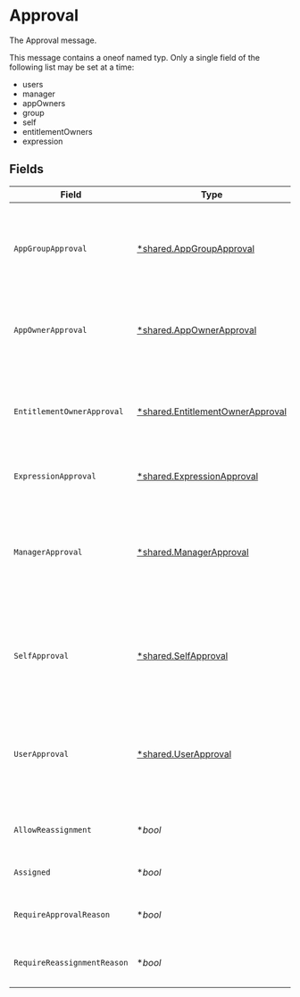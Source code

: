 # Approval

The Approval message.

This message contains a oneof named typ. Only a single field of the following list may be set at a time:
  - users
  - manager
  - appOwners
  - group
  - self
  - entitlementOwners
  - expression



## Fields

| Field                                                                                                                                           | Type                                                                                                                                            | Required                                                                                                                                        | Description                                                                                                                                     |
| ----------------------------------------------------------------------------------------------------------------------------------------------- | ----------------------------------------------------------------------------------------------------------------------------------------------- | ----------------------------------------------------------------------------------------------------------------------------------------------- | ----------------------------------------------------------------------------------------------------------------------------------------------- |
| `AppGroupApproval`                                                                                                                              | [*shared.AppGroupApproval](../../../pkg/models/shared/appgroupapproval.md)                                                                      | :heavy_minus_sign:                                                                                                                              | The AppGroupApproval object provides the configuration for setting a group as the approvers of an approval policy step.                         |
| `AppOwnerApproval`                                                                                                                              | [*shared.AppOwnerApproval](../../../pkg/models/shared/appownerapproval.md)                                                                      | :heavy_minus_sign:                                                                                                                              | App owner approval provides the configuration for an approval step when the app owner is the target.                                            |
| `EntitlementOwnerApproval`                                                                                                                      | [*shared.EntitlementOwnerApproval](../../../pkg/models/shared/entitlementownerapproval.md)                                                      | :heavy_minus_sign:                                                                                                                              | The entitlement owner approval allows configuration of the approval step when the target approvers are the entitlement owners.                  |
| `ExpressionApproval`                                                                                                                            | [*shared.ExpressionApproval](../../../pkg/models/shared/expressionapproval.md)                                                                  | :heavy_minus_sign:                                                                                                                              | The ExpressionApproval message.                                                                                                                 |
| `ManagerApproval`                                                                                                                               | [*shared.ManagerApproval](../../../pkg/models/shared/managerapproval.md)                                                                        | :heavy_minus_sign:                                                                                                                              | The manager approval object provides configuration options for approval when the target of the approval is the manager of the user in the task. |
| `SelfApproval`                                                                                                                                  | [*shared.SelfApproval](../../../pkg/models/shared/selfapproval.md)                                                                              | :heavy_minus_sign:                                                                                                                              | The self approval object describes the configuration of a policy step that needs to be approved by the target of the request.                   |
| `UserApproval`                                                                                                                                  | [*shared.UserApproval](../../../pkg/models/shared/userapproval.md)                                                                              | :heavy_minus_sign:                                                                                                                              | The user approval object describes the approval configuration of a policy step that needs to be approved by a specific list of users.           |
| `AllowReassignment`                                                                                                                             | **bool*                                                                                                                                         | :heavy_minus_sign:                                                                                                                              | Configuration to allow reassignment by reviewers during this step.                                                                              |
| `Assigned`                                                                                                                                      | **bool*                                                                                                                                         | :heavy_minus_sign:                                                                                                                              | A field indicating whether this step is assigned.                                                                                               |
| `RequireApprovalReason`                                                                                                                         | **bool*                                                                                                                                         | :heavy_minus_sign:                                                                                                                              | Configuration to require a reason when approving this step.                                                                                     |
| `RequireReassignmentReason`                                                                                                                     | **bool*                                                                                                                                         | :heavy_minus_sign:                                                                                                                              | Configuration to require a reason when reassigning this step.                                                                                   |